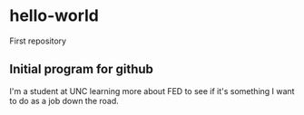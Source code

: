 # hello-world
First repository

Initial program for github
--------------------------------
I'm a student at UNC learning more about FED to see if it's something I want to do as a job down the road.

